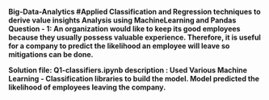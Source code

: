 <b> Big-Data-Analytics <b>
#Applied Classification and Regression techniques to derive value insights
Analysis using MachineLearning and Pandas
Question - 1:
An organization would like to keep its good employees because they usually possess valuable experience. 
Therefore, it is useful for a company to predict the likelihood an employee will leave so mitigations can be done.

Solution file: Q1-classifiers.ipynb
description : 
Used Various Machine Learning - Classification libraries to build the model.
Model predicted the likelihood of employees leaving the company.

